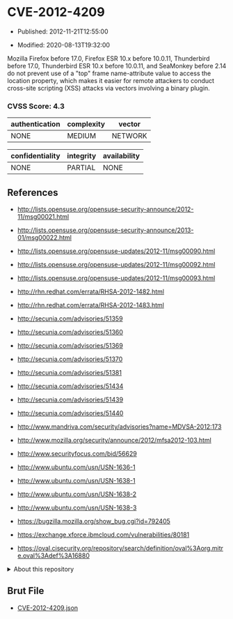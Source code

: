 # CVE-2012-4209

- Published: 2012-11-21T12:55:00

- Modified: 2020-08-13T19:32:00

Mozilla Firefox before 17.0, Firefox ESR 10.x before 10.0.11, Thunderbird before 17.0, Thunderbird ESR 10.x before 10.0.11, and SeaMonkey before 2.14 do not prevent use of a "top" frame name-attribute value to access the location property, which makes it easier for remote attackers to conduct cross-site scripting (XSS) attacks via vectors involving a binary plugin.

### CVSS Score: **4.3**

| authentication | complexity | vector |
| --- | --- | --- |
| NONE | MEDIUM | NETWORK |

| confidentiality | integrity | availability |
| --- | --- | --- |
| NONE | PARTIAL | NONE |

## References

* http://lists.opensuse.org/opensuse-security-announce/2012-11/msg00021.html

* http://lists.opensuse.org/opensuse-security-announce/2013-01/msg00022.html

* http://lists.opensuse.org/opensuse-updates/2012-11/msg00090.html

* http://lists.opensuse.org/opensuse-updates/2012-11/msg00092.html

* http://lists.opensuse.org/opensuse-updates/2012-11/msg00093.html

* http://rhn.redhat.com/errata/RHSA-2012-1482.html

* http://rhn.redhat.com/errata/RHSA-2012-1483.html

* http://secunia.com/advisories/51359

* http://secunia.com/advisories/51360

* http://secunia.com/advisories/51369

* http://secunia.com/advisories/51370

* http://secunia.com/advisories/51381

* http://secunia.com/advisories/51434

* http://secunia.com/advisories/51439

* http://secunia.com/advisories/51440

* http://www.mandriva.com/security/advisories?name=MDVSA-2012:173

* http://www.mozilla.org/security/announce/2012/mfsa2012-103.html

* http://www.securityfocus.com/bid/56629

* http://www.ubuntu.com/usn/USN-1636-1

* http://www.ubuntu.com/usn/USN-1638-1

* http://www.ubuntu.com/usn/USN-1638-2

* http://www.ubuntu.com/usn/USN-1638-3

* https://bugzilla.mozilla.org/show_bug.cgi?id=792405

* https://exchange.xforce.ibmcloud.com/vulnerabilities/80181

* https://oval.cisecurity.org/repository/search/definition/oval%3Aorg.mitre.oval%3Adef%3A16880

<details>
<summary>About this repository</summary> 

  This repository is part of the project [Live Hack CVE](https://github.com/Live-Hack-CVE). Main website can be found [www.live-hack.org](https://www.live-hack.org) 
  
  Made by [Sn0wAlice](https://github.com/Sn0wAlice) for the people that care about security and need to have a feed of the latest CVEs. Hope you enjoy it, don't forget to star the repo and follow me on [Twitter](https://twitter.com/Sn0wAlice) and [Github](https://github.com/Sn0wAlice). And that is my [personnal website](https://www.alice-snow.me/)

  - [Home Page](https://github.com/Live-Hack-CVE)
  - [Framework](https://github.com/Live-Hack-CVE/cve-framework)
  - [CVE database](https://github.com/Live-Hack-CVE/full_database)
  - [Changelog](https://github.com/Live-Hack-CVE/Changelog)
</details>

## Brut File

* [CVE-2012-4209.json](https://raw.githubusercontent.com/Live-Hack-CVE/full_database/main/cves/2012/CVE-2012-4209.json)

